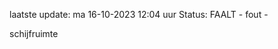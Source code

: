 laatste update: 
ma 16-10-2023 12:04   uur 
Status: FAALT - fout - 
<div class="service R">schijfruimte</div>